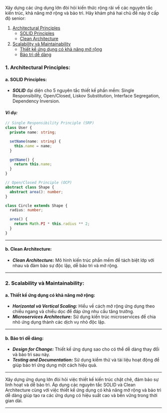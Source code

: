 Xây dựng các ứng dụng lớn đòi hỏi kiến thức rộng rãi về các nguyên tắc kiến trúc, khả năng mở rộng và bảo trì. Hãy khám phá hai chủ đề này ở cấp độ senior:

1. [Architectural Principles](#1-architectural-principles)
    - [SOLID Principles](#a-solid-principles)
    - [Clean Architecture](#b-clean-architecture)
2. [Scalability và Maintainability](#2-scalability-và-maintainability)
    - [Thiết kế ứng dụng có khả năng mở rộng](#a-thiết-kế-ứng-dụng-có-khả-năng-mở-rộng)
    - [Bảo trì dễ dàng](#b-bảo-trì-dễ-dàng)

### 1. Architectural Principles:

#### **a. SOLID Principles:**

- **_SOLID_** đại diện cho 5 nguyên tắc thiết kế phần mềm: Single Responsibility, Open/Closed, Liskov Substitution, Interface Segregation, Dependency Inversion.

#### _Ví dụ:_

```typescript
// Single Responsibility Principle (SRP)
class User {
  private name: string;

  setName(name: string) {
    this.name = name;
  }

  getName() {
    return this.name;
  }
}

// Open/Closed Principle (OCP)
abstract class Shape {
  abstract area(): number;
}

class Circle extends Shape {
  radius: number;

  area() {
    return Math.PI * this.radius ** 2;
  }
}
```

---

#### **b. Clean Architecture:**

- **_Clean Architecture:_** Mô hình kiến trúc phần mềm để tách biệt lớp với nhau và đảm bảo sự độc lập, dễ bảo trì và mở rộng.

---

### 2. Scalability và Maintainability:

#### **a. Thiết kế ứng dụng có khả năng mở rộng:**

- **_Horizontal và Vertical Scaling:_** Hiểu về cách mở rộng ứng dụng theo chiều ngang và chiều dọc để đáp ứng nhu cầu tăng trưởng.
- **_Microservices Architecture:_** Sử dụng kiến trúc microservices để chia nhỏ ứng dụng thành các dịch vụ nhỏ độc lập.

---

#### **b. Bảo trì dễ dàng:**

- **_Design for Change:_** Thiết kế ứng dụng sao cho có thể dễ dàng thay đổi và bảo trì sau này.
- **_Testing and Documentation:_** Sử dụng kiểm thử và tài liệu hoạt động để giúp bảo trì ứng dụng một cách hiệu quả.

---

Xây dựng ứng dụng lớn đòi hỏi việc thiết kế kiến trúc chặt chẽ, đảm bảo sự linh hoạt và dễ bảo trì. Áp dụng các nguyên tắc SOLID và Clean Architecture cùng với việc thiết kế ứng dụng có khả năng mở rộng và bảo trì dễ dàng giúp tạo ra các ứng dụng có hiệu suất cao và bền vững trong thời gian dài.

---
